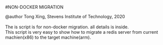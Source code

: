 

#NON-DOCKER MIGRATION 

@author Tong Xing, Stevens Institute of Technology, 2020 <br>
<br>
The is script is for non-docker migration. all details is inside. <br> 
This script is very easy to show how to migrate a redis server from current machien(x86) to the target machine(arm).<br>


